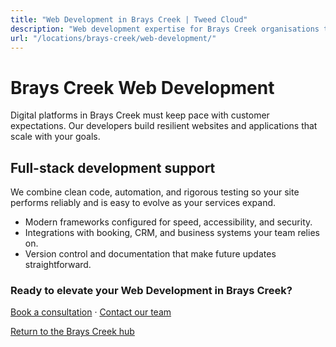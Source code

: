 ```yaml
---
title: "Web Development in Brays Creek | Tweed Cloud"
description: "Web development expertise for Brays Creek organisations that need dependable platforms."
url: "/locations/brays-creek/web-development/"
---
```


# Brays Creek Web Development

Digital platforms in Brays Creek must keep pace with customer expectations. Our developers build resilient websites and applications that scale with your goals.

## Full-stack development support

We combine clean code, automation, and rigorous testing so your site performs reliably and is easy to evolve as your services expand.

- Modern frameworks configured for speed, accessibility, and security.
- Integrations with booking, CRM, and business systems your team relies on.
- Version control and documentation that make future updates straightforward.

### Ready to elevate your Web Development in Brays Creek?

[Book a consultation](/consultation/) · [Contact our team](/contact/)

[Return to the Brays Creek hub](/locations/brays-creek/)
